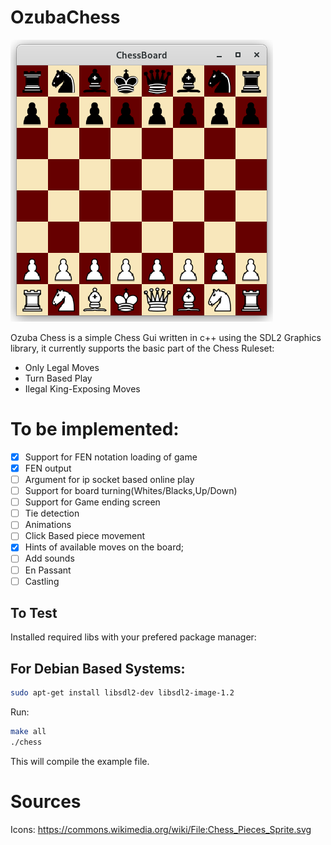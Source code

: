 # OzubaChess
![Screenshot](https://github.com/Ozuba/OzubaChess/blob/master/Screnshot.png)

Ozuba Chess is a simple Chess Gui written in c++ using the SDL2 Graphics library,
it currently supports the basic part of the Chess Ruleset:

 * Only Legal Moves
 * Turn Based Play
 * Ilegal King-Exposing Moves
          
# To be implemented: #

 - [x] Support for FEN notation loading of game
 - [x] FEN output
 - [ ] Argument for ip socket based online play
 - [ ] Support for board turning(Whites/Blacks,Up/Down)
 - [ ] Support for Game ending screen
 - [ ] Tie detection
 - [ ] Animations
 - [ ] Click Based piece movement
 - [x] Hints of available moves on the board;
 - [ ] Add sounds
 - [ ] En Passant
 - [ ] Castling

## To Test ##

Installed required libs with your prefered package manager:
## For Debian Based Systems: ##
```bash
sudo apt-get install libsdl2-dev libsdl2-image-1.2
```
Run:

```bash
make all
./chess
```
This will compile the example file.

 # Sources #
 Icons: https://commons.wikimedia.org/wiki/File:Chess_Pieces_Sprite.svg
 


